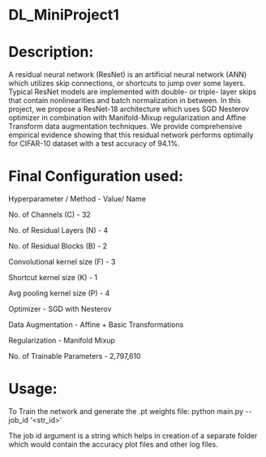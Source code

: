 # DL_MiniProject1
# Description:
A residual neural network (ResNet) is an artificial neural network (ANN) which utilizes skip connections, or shortcuts to jump over some layers.  Typical ResNet models are implemented with double- or triple- layer skips that contain nonlinearities and batch normalization in between. In this project, we propose a ResNet-18 architecture which uses SGD Nesterov optimizer in combination with Manifold-Mixup regularization and Affine Transform data augmentation techniques. We provide comprehensive empirical evidence showing that this residual network performs optimally for CIFAR-10 dataset with a test accuracy of 94.1%.

# Final Configuration used:
Hyperparameter / Method	- Value/ Name

No. of Channels (C)	- 32

No. of Residual Layers (N)	- 4

No. of Residual Blocks (B)	- 2

Convolutional kernel size (F)	- 3

Shortcut kernel size (K)	- 1

Avg pooling kernel size (P)	- 4

Optimizer	- SGD with Nesterov

Data Augmentation	- Affine + Basic Transformations

Regularization	- Manifold Mixup

No. of Trainable Parameters	- 2,797,610


# Usage:
To Train the network and generate the .pt weights file:
python main.py --job_id  ‘<str_id>’

The job id argument is a string which helps in creation of a separate folder which would contain the accuracy plot files and other log files.

